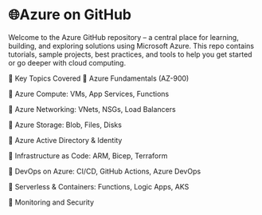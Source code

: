  # 🌐Azure on GitHub
Welcome to the Azure GitHub repository – a central place for learning, building, and exploring solutions using Microsoft Azure. This repo contains tutorials, sample projects, best practices, and tools to help you get started or go deeper with cloud computing.

🎯 Key Topics Covered
🔹 Azure Fundamentals (AZ-900)

🔹 Azure Compute: VMs, App Services, Functions

🔹 Azure Networking: VNets, NSGs, Load Balancers

🔹 Azure Storage: Blob, Files, Disks

🔹 Azure Active Directory & Identity

🔹 Infrastructure as Code: ARM, Bicep, Terraform

🔹 DevOps on Azure: CI/CD, GitHub Actions, Azure DevOps

🔹 Serverless & Containers: Functions, Logic Apps, AKS

🔹 Monitoring and Security

